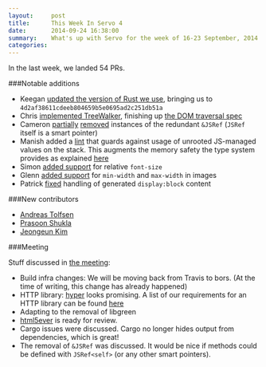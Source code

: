 ```yaml
---
layout:     post
title:      This Week In Servo 4
date:       2014-09-24 16:38:00
summary:    What's up with Servo for the week of 16-23 September, 2014
categories: 
---
```


In the last week, we landed 54 PRs. 


###Notable additions
 - Keegan [updated the version of Rust we use](https://github.com/servo/servo/pull/3438), bringing us to `4d2af38611cdeeb804659b5e0695ad2c251db51a`
 - Chris [implemented TreeWalker](https://github.com/servo/servo/pull/3253), finishing up [the DOM traversal spec](http://www.w3.org/TR/DOM-Level-2-Traversal-Range/traversal.html)
 - Cameron [partially](https://github.com/servo/servo/pull/3433) [removed](https://github.com/servo/servo/pull/3422) instances of the redundant `&JSRef` (`JSRef` itself is a smart pointer)
 - Manish added a [lint](https://github.com/servo/servo/pull/3374) that guards against usage of unrooted JS-managed values on the stack. This augments the memory safety the type system provides as explained [here](https://blog.mozilla.org/research/2014/08/26/javascript-servos-only-garbage-collector/)
 - Simon [added support](https://github.com/servo/servo/pull/3453) for relative `font-size`
 - Glenn [added support](https://github.com/servo/servo/pull/3449) for `min-width` and `max-width` in images
 - Patrick [fixed](https://github.com/servo/servo/pull/3399) handling of generated `display:block` content
 
###New contributors

 - [Andreas Tolfsen](https://github.com/andreastt)
 - [Prasoon Shukla](https://github.com/prasoon2211)
 - [Jeongeun Kim](https://github.com/jejuliekim)

###Meeting

Stuff discussed in [the meeting](https://github.com/servo/servo/wiki/Meeting-2014-09-22):
 
 - Build infra changes: We will be moving back from Travis to bors. (At the time of writing, this change has already happened)
 - HTTP library: [hyper](http://hyperium.github.io/hyper/hyper/index.html) looks promising. A list of our requirements for an HTTP library can be found [here](https://github.com/servo/servo/wiki/HTTP-library-requirements)
 - Adapting to the removal of libgreen
 - [html5ever](https://github.com/kmcallister/html5ever) is ready for review.
 - Cargo issues were discussed. Cargo no longer hides output from dependencies, which is great!
 - The removal of `&JSRef` was discussed. It would be nice if methods could be defined with `JSRef<self>` (or any other smart pointers).
